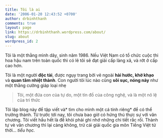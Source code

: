 ```yaml
---
title: Tôi là ai
date: '2006-01-20 12:43:52 +0700'
author: drbinhthanh
comments: true
layout: page
link: https://drbinhthanh.wordpress.com/about/
slug: about
wordpress_id: 2
---
```


Tôi là một thằng mình dây, sinh năm 1986. Nếu Việt Nam có tổ chức cuộc thi hoa hậu nam trên toàn quốc thì có lẽ tôi sẽ đạt giải cấp làng xã, và rớt ở cấp cao hơn.

Tôi là một người **độc tài**, được ngụy trang bởi vẻ ngoài **hài hước, khờ khạo** và **quan tâm nhiệt thành**. Con người tôi lúc nào cũng **sôi sục, nóng nảy** như một thằng cường giáp loại nhẹ

> Tôi, một đứa con của tự do, một tín đồ của công nghệ, và là một nô lệ của tri thức

Tôi lập blog này để tập viết và* tìm cho mình một cá tính riêng* để có thể trưởng thành. Từ trước tới nay, tôi chưa bao giờ có hứng thú thực sự với văn chương. Tôi viết hầu hết là để khỏi phải ghi nhớ những chi tiết rắc rối. Thành tự vè văn chương thì lại càng không, trừ cái giải quốc gia môn Tiếng Việt từ thời... *tiểu học.*